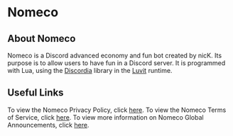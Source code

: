 # Nomeco
## About Nomeco
Nomeco is a Discord advanced economy and fun bot created by nicK. Its purpose is to allow users to have fun in a Discord server. It is programmed with Lua, using the [Discordia](https://github.com/SinisterRectus/Discordia) library in the [Luvit](https://luvit.io/) runtime.
## Useful Links
To view the Nomeco Privacy Policy, click [here](https://nickisadev.github.io/Nomeco/Privacy-Policy).
To view the Nomeco Terms of Service, click [here](https://nickisadev.github.io/Nomeco/Terms-of-Service).
To view more information on Nomeco Global Announcements, click [here](https://nickisadev.github.io/Nomeco/Global-Announcements).
